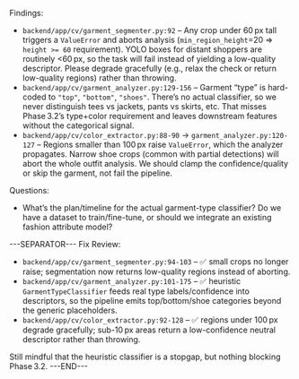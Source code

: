 Findings:
- `backend/app/cv/garment_segmenter.py:92` – Any crop under 60 px tall triggers a `ValueError` and aborts analysis (`min_region_height`=20 ⇒ `height >= 60` requirement). YOLO boxes for distant shoppers are routinely <60 px, so the task will fail instead of yielding a low-quality descriptor. Please degrade gracefully (e.g., relax the check or return low-quality regions) rather than throwing.
- `backend/app/cv/garment_analyzer.py:129-156` – Garment “type” is hard-coded to `"top"`, `"bottom"`, `"shoes"`. There’s no actual classifier, so we never distinguish tees vs jackets, pants vs skirts, etc. That misses Phase 3.2’s type+color requirement and leaves downstream features without the categorical signal.
- `backend/app/cv/color_extractor.py:88-90` → `garment_analyzer.py:120-127` – Regions smaller than 100 px raise `ValueError`, which the analyzer propagates. Narrow shoe crops (common with partial detections) will abort the whole outfit analysis. We should clamp the confidence/quality or skip the garment, not fail the pipeline.

Questions:
- What’s the plan/timeline for the actual garment-type classifier? Do we have a dataset to train/fine-tune, or should we integrate an existing fashion attribute model?

---SEPARATOR---
Fix Review:
- `backend/app/cv/garment_segmenter.py:94-103` – ✅ small crops no longer raise; segmentation now returns low-quality regions instead of aborting.
- `backend/app/cv/garment_analyzer.py:101-175` – ✅ heuristic `GarmentTypeClassifier` feeds real type labels/confidence into descriptors, so the pipeline emits top/bottom/shoe categories beyond the generic placeholders.
- `backend/app/cv/color_extractor.py:92-128` – ✅ regions under 100 px degrade gracefully; sub-10 px areas return a low-confidence neutral descriptor rather than throwing.

Still mindful that the heuristic classifier is a stopgap, but nothing blocking Phase 3.2. 
---END---
